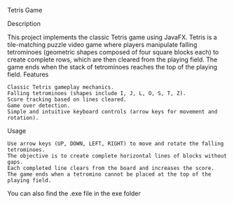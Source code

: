 Tetris Game

Description

This project implements the classic Tetris game using JavaFX. Tetris is a tile-matching puzzle video game where players manipulate falling tetrominoes (geometric shapes composed of four square blocks each) to create complete rows, which are then cleared from the playing field. The game ends when the stack of tetrominoes reaches the top of the playing field.
Features

    Classic Tetris gameplay mechanics.
    Falling tetrominoes (shapes include I, J, L, O, S, T, Z).
    Score tracking based on lines cleared.
    Game over detection.
    Simple and intuitive keyboard controls (arrow keys for movement and rotation).
Usage

    Use arrow keys (UP, DOWN, LEFT, RIGHT) to move and rotate the falling tetrominoes.
    The objective is to create complete horizontal lines of blocks without gaps.
    Each completed line clears from the board and increases the score.
    The game ends when a tetromino cannot be placed at the top of the playing field.
You can also find the .exe file in the exe folder
